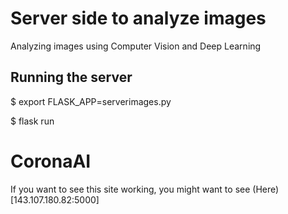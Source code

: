 # Server side to analyze images
Analyzing images using Computer Vision and Deep Learning

## Running the server
$ export FLASK_APP=serverimages.py

$ flask run

# CoronaAI

If you want to see this site working, you might want to see (Here)[143.107.180.82:5000]
